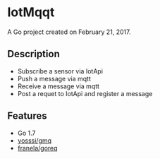 IotMqqt
=======================

A Go project created on February 21, 2017.

## Description

* Subscribe a sensor via IotApi
* Push a message via mqtt
* Receive a message via mqtt
* Post a requet to IotApi and register a message

## Features

* Go 1.7
* [yosssi/gmq](https://github.com/yosssi/gmq)
* [franela/goreq](https://github.com/franela/goreq)
